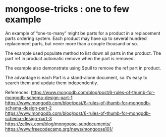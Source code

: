# mongoose-tricks : one to few example

An example of “one-to-many” might be parts for a product in a replacement parts ordering system. Each product may have up to several hundred replacement parts, but never more than a couple thousand or so.

The example used populate method to list down all parts in the product. The part ref in product automatic remove when the part is removed.

The example also demonstrate using $pull to remove the ref part in product.

The advantage is each Part is a stand-alone document, so it’s easy to search them and update them independently.

References:
https://www.mongodb.com/blog/post/6-rules-of-thumb-for-mongodb-schema-design-part-1<br>
https://www.mongodb.com/blog/post/6-rules-of-thumb-for-mongodb-schema-design-part-2<br>
https://www.mongodb.com/blog/post/6-rules-of-thumb-for-mongodb-schema-design-part-3<br>
https://zellwk.com/blog/mongoose-subdocuments/<br>
https://www.freecodecamp.org/news/mongoose101/<br>

